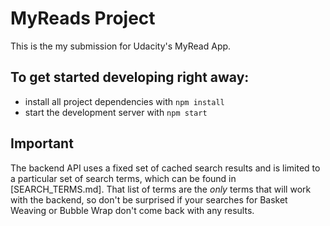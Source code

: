 # MyReads Project

This is the my submission for Udacity's MyRead App.

 

## To get started developing right away:

* install all project dependencies with `npm install`
* start the development server with `npm start`



## Important
The backend API uses a fixed set of cached search results and is limited to a particular set of search terms, which can be found in [SEARCH_TERMS.md].
That list of terms are the _only_ terms that will work with the backend, so don't be surprised if your searches for Basket Weaving or Bubble Wrap don't come back with any results.

